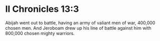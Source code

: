 # II Chronicles 13:3

Abijah went out to battle, having an army of valiant men of war, 400,000 chosen men. And Jeroboam drew up his line of battle against him with 800,000 chosen mighty warriors.
